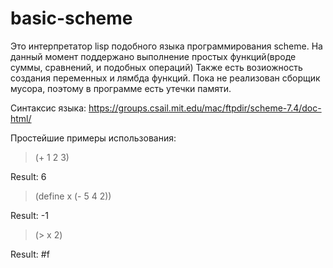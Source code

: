 # basic-scheme
Это интерпретатор lisp подобного языка программирования scheme.
На данный момент поддержано выполнение простых функций(вроде суммы, сравнений, и подобных операций)
Также есть возиожность создания переменных и лямбда функций.
Пока не реализован сборщик мусора, поэтому в программе есть утечки памяти.

Синтаксис языка: https://groups.csail.mit.edu/mac/ftpdir/scheme-7.4/doc-html/

Простейшие примеры использования:
> (+ 1 2 3)

Result: 6

> (define x (- 5 4 2))

Result: -1

> (> x 2)

Result: #f
